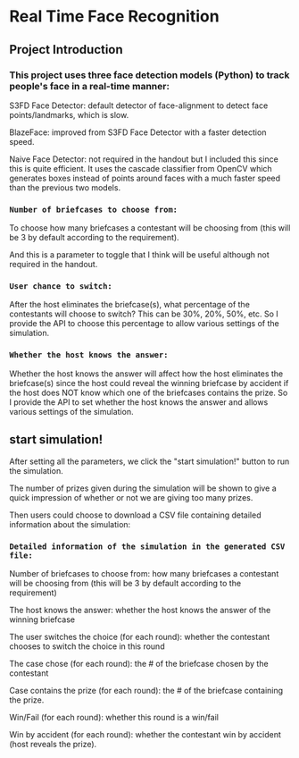 # Real Time Face Recognition
 
## Project Introduction

### This project uses three face detection models (Python) to track people's face in a real-time manner:

S3FD Face Detector: default detector of face-alignment to detect face points/landmarks, which is slow.

BlazeFace: improved from S3FD Face Detector with a faster detection speed.

Naive Face Detector: not required in the handout but I included this since this is quite efficient. It uses the cascade classifier from OpenCV which generates boxes instead of points around faces with a much faster speed than the previous two models.

### `Number of briefcases to choose from:`

To choose how many briefcases a contestant will be choosing from (this will be 3 by default according to the requirement).

And this is a parameter to toggle that I think will be useful although not required in the handout.

### `User chance to switch:`

After the host eliminates the briefcase(s), what percentage of the contestants will choose to switch? This can be 30%, 20%, 50%, etc. So I provide the API to choose this percentage to allow various settings of the simulation.

### `Whether the host knows the answer:`

Whether the host knows the answer will affect how the host eliminates the briefcase(s) since the host could reveal the winning briefcase by accident if the host does NOT know which one of the briefcases contains the prize. So I provide the API to set whether the host knows the answer and allows various settings of the simulation.

## start simulation!

After setting all the parameters, we click the "start simulation!" button to run the simulation.

The number of prizes given during the simulation will be shown to give a quick impression of whether or not we are giving too many prizes.

Then users could choose to download a CSV file containing detailed information about the simulation:

### `Detailed information of the simulation in the generated CSV file:`

Number of briefcases to choose from: how many briefcases a contestant will be choosing from (this will be 3 by default according to the requirement)

The host knows the answer: whether the host knows the answer of the winning briefcase

The user switches the choice (for each round): whether the contestant chooses to switch the choice in this round

The case chose (for each round): the # of the briefcase chosen by the contestant

Case contains the prize (for each round): the # of the briefcase containing the prize. 

Win/Fail (for each round): whether this round is a win/fail

Win by accident (for each round): whether the contestant win by accident (host reveals the prize).